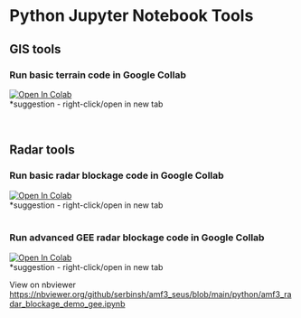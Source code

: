 # Python Jupyter Notebook Tools <br>

## GIS tools <br>
### Run basic terrain code in Google Collab <br>
[![Open In Colab](https://colab.research.google.com/assets/colab-badge.svg)](https://colab.research.google.com/github/serbinsh/amf3_seus/blob/main/python/gis_tools/basic_terrain_analysis.ipynb) <br>
*suggestion - right-click/open in new tab
<br>

<br>

## Radar tools
### Run basic radar blockage code in Google Collab <br>
[![Open In Colab](https://colab.research.google.com/assets/colab-badge.svg)](https://colab.research.google.com/github/serbinsh/amf3_seus/blob/main/python/amf3_radar_blockage_demo_collab.ipynb) <br>
*suggestion - right-click/open in new tab
<br>
<br>

### Run advanced GEE radar blockage code in Google Collab <br>
[![Open In Colab](https://colab.research.google.com/assets/colab-badge.svg)](https://colab.research.google.com/github/serbinsh/amf3_seus/blob/main/python/amf3_radar_blockage_demo_gee.ipynb) <br>
*suggestion - right-click/open in new tab

View on nbviewer
https://nbviewer.org/github/serbinsh/amf3_seus/blob/main/python/amf3_radar_blockage_demo_gee.ipynb
